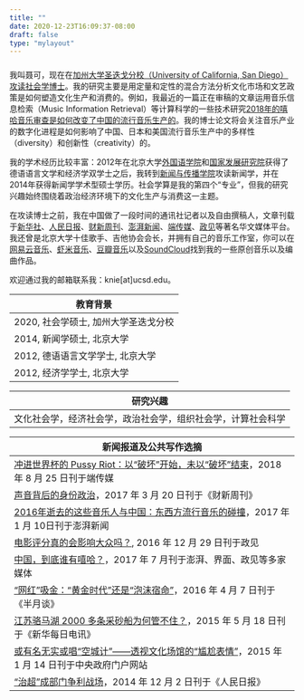 ```yaml
---
title: ""
date: 2020-12-23T16:09:37-08:00
draft: false
type: "mylayout"
---
```


###

我叫聂可，现在在[加州大学圣迭戈分校（University of California, San Diego）攻读社会学博士](https://sociology.ucsd.edu/people/graduate-students/ke-nie.html)。我的研究主要是用定量和定性的混合方法分析文化市场和文艺政策是如何塑造文化生产和消费的。例如，我最近的一篇正在审稿的文章运用音乐信息检索（Music Information Retrieval）等计算科学的一些技术研究[2018年的嘻哈音乐审查是如何改变了中国的流行音乐生产的](/posts/hiphop_censorship_computational/)。我的博士论文将会关注音乐产业的数字化进程是如何影响了中国、日本和美国流行音乐生产中的多样性（diversity）和创新性（creativity）的。

我的学术经历比较丰富：2012年在北京大学[外国语学院](https://sfl.pku.edu.cn/index.htm)和[国家发展研究院](https://nsd.pku.edu.cn/)获得了德语语言文学和经济学双学士之后，我转到[新闻与传播学院](http://sjc.pku.edu.cn/)攻读新闻学，并在2014年获得新闻学学术型硕士学历。社会学算是我的第四个“专业”，但我的研究兴趣始终围绕着政治经济环境下的文化生产与消费这一主题。

在攻读博士之前，我在中国做了一段时间的通讯社记者以及自由撰稿人，文章刊载于[新华社](http://www.xinhuanet.com/)、[人民日报](http://people.com.cn/)、[财新周刊](http://weekly.caixin.com/)、[澎湃新闻](http://thepaper.cn/)、[端传媒](http://theinitium.com/)、[政见](http://cnpolitics.org/)等著名华文媒体平台。我还曾是北京大学十佳歌手、吉他协会会长，并拥有自己的音乐工作室，你可以在[网易云音乐](https://music.163.com/#/artist?id=12206515)、[虾米音乐](https://emumo.xiami.com/u/1712567)、[豆瓣音乐](https://site.douban.com/jimiproject/)以及[SoundCloud](https://soundcloud.com/keniejimiproject)找到我的一些原创音乐以及编曲作品。

欢迎通过我的邮箱联系我：knie[at]ucsd.edu。

| 教育背景 |
|---|
| 2020, 社会学硕士, 加州大学圣迭戈分校 |
| 2014, 新闻学硕士, 北京大学 |
| 2012, 德语语言文学学士, 北京大学 |
| 2012, 经济学学士, 北京大学 |

| 研究兴趣 |
|---|
| 文化社会学，经济社会学，政治社会学，组织社会学，计算社会科学 | 


| 新闻报道及公共写作选摘 |
|---|
| [冲进世界杯的 Pussy Riot：以“破坏”开始，未以“破坏”结束](https://theinitium.com/article/20180825-opinion-nieke-pussyriot-punk/)，2018年 8 月 25 日刊于端传媒 |
| [声音背后的身份政治](http://weekly.caixin.com/2017-03-17/101067187.html)，2017 年 3 月 20 日刊于《财新周刊》 |
| [2016年逝去的这些音乐人与中国：东西方流行音乐的碰撞](https://www.thepaper.cn/newsDetail_forward_1596060)，2017 年 1 月 10日刊于澎湃新闻 |
| [电影评分真的会影响大众吗？](http://cnpolitics.org/2016/12/critical_reviews/), 2016 年 12 月 29 日刊于政见 |
| [中国，到底谁有嘻哈？](https://www.thepaper.cn/newsDetail_forward_1728357)，2017 年 7 月刊于澎湃、界面、政见等多家媒体 |
| [“网红”吸金：“黄金时代”还是“泡沫宿命”](http://www.banyuetan.org/chcontent/zx/shxw/201647/190750.shtml)，2016 年 4 月 7 日刊于《半月谈》 |
| [江苏骆马湖 2000 多条采砂船为何管不住？](http://www.xinhuanet.com/politics/2015-05/18/c_1115322749.htm)，2015 年 5 月 18 日刊于《新华每日电讯》 |
| [或有名无实或唱“空城计”——透视文化场馆的“尴尬表情”](http://www.gov.cn/xinwen/2015-01/14/content_2804258.htm)，2015 年 1 月 14 日刊于中央政府门户网站 |
| [“治超”成部门争利战场](http://politics.people.com.cn/n/2014/1201/c70731-26124629.html)，2014 年 12 月 2 日刊于《人民日报》|
